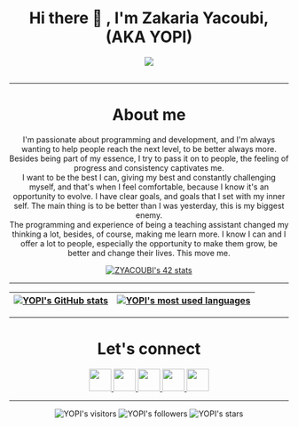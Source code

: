 <h1 align="center">Hi there 👋 , I'm Zakaria Yacoubi, (AKA YOPI)</h1>

<p align="center"> 
  <img src="https://user-images.githubusercontent.com/49567393/132992023-9715d770-4225-497a-9eea-041e3d037186.gif" /><br><br>
</p>

 ---

<h1 align="center">About me</h1>

<p align="center">
I'm passionate about programming and development, and I'm always wanting to help people reach the next level, to be better always more. Besides being part of my essence, I try to pass it on to people, the feeling of progress and consistency captivates me.<br>
I want to be the best I can, giving my best and constantly challenging myself, and that's when I feel comfortable, because I know it's an opportunity to evolve. I have clear goals, and goals that I set with my inner self. The main thing is to be better than I was yesterday, this is my biggest enemy.<br>
The programming and experience of being a teaching assistant changed my thinking a lot, besides, of course, making me learn more. I know I can and I offer a lot to people, especially the opportunity to make them grow, be better and change their lives. This move me.
</p>

 <div align="center">
  
[![ZYACOUBI's 42 stats](https://badge.mediaplus.ma/greenbinary/ZYACOUBI)](https://github.com/oakoudad/badge42)  
  </div>
  
  ---
 
 
 | [![YOPI's GitHub stats](https://github-readme-stats.vercel.app/api?username=YOPLL&count_private=true&show_icons=true&hide=issues&hide_border=true&theme=dracula)](https://github.com/YOPLL?tab=repositories) | [![YOPI's most used languages](https://github-readme-stats.vercel.app/api/top-langs/?username=YOPLL&layout=compact&hide_border=true&theme=dracula)](https://github.com/YOPLL?tab=repositories) |
|:-:|:-:|

 ---
 
<h1 align="center">Let's connect</h1>
  
<p align="center">
<a href="https://www.linkedin.com/in/zyacoubi">
 <img src="/img/linkedin.png" width="40" />
</a>
<a href="https://github.com/YOPll">
 <img src="/img/github-logo.png" width="40" />
</a>
<a href="https://www.facebook.com/zyacoubi">
 <img src="/img/facebook.png" width="40" />
</a>
<a href="https://twitter.com/Ga10Mrx">
 <img src="/img/twitter.png" width="40" />
</a>
<a href="https://www.instagram.com/yopi.v.2/">
 <img src="/img/instagram.png" width="40" />
</a>
  </p>

 ---
  
  <p align="center">
	<img alt="YOPI's visitors" src="https://komarev.com/ghpvc/?username=yopll&color=blue&style=flat&label=visitors" />
	<img alt="YOPI's followers" src="https://img.shields.io/github/followers/YOPLL?color=blue" />
	<img alt="YOPI's stars" src="https://img.shields.io/github/stars/yopll?color=blue" />
</p>

<!--
**YOPll/YOPll** is a ✨ _special_ ✨ repository because its `README.md` (this file) appears on your GitHub profile.

Here are some ideas to get you started:

- 🔭 I’m currently working on ...
- 🌱 I’m currently learning ...
- 👯 I’m looking to collaborate on ...
- 🤔 I’m looking for help with ...
- 💬 Ask me about ...
- 📫 How to reach me: ...
- 😄 Pronouns: ...
- ⚡ Fun fact: ...
-->
